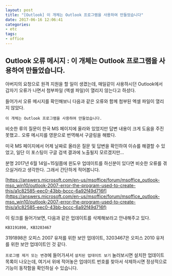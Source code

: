 ```yaml
---
layout: post
title: "[Outlook] 이 개체는 Outlook 프로그램을 사용하여 만들었습니다"
date: 2017-06-16 12:06:41
categories:
- etc
tags:
- office
---
```


## Outlook 오류 메시지 : 이 개체는 Outlook 프로그램을 사용하여 만들었습니다.

아버지의 요청으로 원격 지원을 할 일이 생겼는데, 매일같이 사용하시던 Outlook에서 갑자기 오류가 나면서 첨부파일 (엑셀 파일)이 열리지 않는다고 하셨다.

들어가서 오류 메시지를 확인해보니 다음과 같은 오류와 함께 첨부된 엑셀 파일이 열리지 않았다.

`이 개체는 Outlook 프로그램을 사용하여 만들었습니다.`

비슷한 류의 질문이 한국 MS 페이지에 올라와 있었지만 답변 내용이 크게 도움을 주진 못했고.. 오류 메시지를 영문으로 번역해서 구글링을 해봤다.

미국 MS 페이지에서 어제 날짜로 올라온 질문 및 답변을 확인하여 이슈를 해결할 수 있었고, 일단 이 포스팅이 구글 검색 결과에 노출될지 모르겠지만...

분명 2017년 6월 14일~15일쯤에 윈도우 업데이트를 하신분이 있다면 비슷한 오류를 겪으실거라고 생각한다. 그래서 간단하게 적어봅니다.

[https://answers.microsoft.com/en-us/msoffice/forum/msoffice_outlook-mso_win10/outlook-2007-error-the-program-used-to-create-this/a1c82585-eec0-43bb-bccc-6a92f49d716f](https://answers.microsoft.com/en-us/msoffice/forum/msoffice_outlook-mso_win10/outlook-2007-error-the-program-used-to-create-this/a1c82585-eec0-43bb-bccc-6a92f49d716f)



이 링크를 들어가보면, 다음과 같은 업데이트를 삭제해보라고 안내해주고 있다.

`KB3191898, KB3203467`

3191898은 오피스 2007 유저를 위한 보안 업데이트, 3203467은 오피스 2010 유저를 위한 보안 업데이트인 것 같다.

`프로그램 제거 또는 변경`에 들어가셔서 `설치된 업데이트 보기` 눌러보시면 설치한 업데이트 목록이 나오는데, 여기서 위에 적어놓은 업데이트 번호를 찾아서 삭제하시면 정상적으로 기능이 동작함을 확인하실 수 있습니다.
